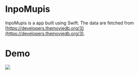 # InpoMupis

InpoMupis is a app built using Swift. The data are fetched from [https://developers.themoviedb.org/3](https://developers.themoviedb.org/3). 


# Demo
![](demo.gif)